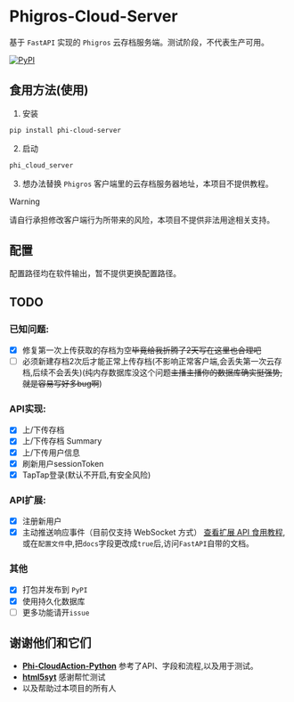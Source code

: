 # Phigros-Cloud-Server

基于 `FastAPI` 实现的 `Phigros` 云存档服务端。测试阶段，不代表生产可用。

[![PyPI](https://img.shields.io/pypi/v/phi-cloud-server.svg?label=phi-cloud-server)](https://pypi.org/project/phi-cloud-server/)

## 食用方法(使用)

1. 安装
```bash
pip install phi-cloud-server
```

2. 启动
```bash
phi_cloud_server
```

3. 想办法替换 `Phigros` 客户端里的云存档服务器地址，本项目不提供教程。
> [!WARNING]
> 请自行承担修改客户端行为所带来的风险，本项目不提供非法用途相关支持。

## 配置

配置路径均在软件输出，暂不提供更换配置路径。

## TODO

### 已知问题:
- [x] 修复第一次上传获取的存档为空~~毕竟给我折腾了2天写在这里也合理吧~~
- [ ] 必须新建存档2次后才能正常上传存档(不影响正常客户端,会丢失第一次云存档,后续不会丢失)(纯内存数据库没这个问题~~主播主播你的数据库确实挺强势,就是容易写好多bug啊~~)

### API实现:
- [x] 上/下传存档
- [x] 上/下传存档 Summary
- [x] 上/下传用户信息
- [x] 刷新用户sessionToken
- [x] TapTap登录(默认不开启,有安全风险)

### API扩展:
- [x] 注册新用户
- [x] 主动推送响应事件（目前仅支持 WebSocket 方式）
[查看扩展 API 食用教程](./asset/extended_interfaces.md),或在`配置文件`中,把`docs`字段更改成`true`后,访问`FastAPI`自带的文档。

### 其他
- [x] 打包并发布到 `PyPI`
- [x] 使用持久化数据库
- [ ] 更多功能请开`issue`

## 谢谢他们和它们
- [**Phi-CloudAction-Python**](https://github.com/wms26/Phi-CloudAction-python) 参考了API、字段和流程,以及用于测试。
- [**html5syt**](https://github.com/html5syt) 感谢帮忙测试
- 以及帮助过本项目的所有人